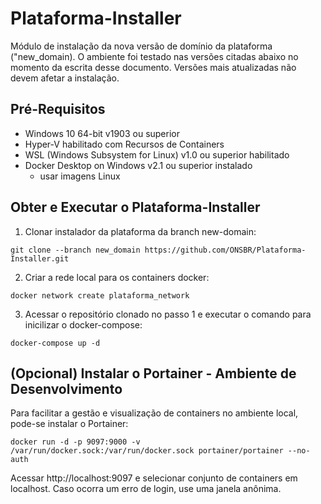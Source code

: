# Plataforma-Installer
Módulo de instalação da nova versão de domínio da plataforma ("new_domain). O ambiente foi testado nas versões citadas abaixo no momento da escrita desse documento. Versões mais atualizadas não devem afetar a instalação.

## Pré-Requisitos
- Windows 10 64-bit v1903 ou superior
- Hyper-V habilitado com Recursos de Containers
- WSL (Windows Subsystem for Linux) v1.0 ou superior habilitado
- Docker Desktop on Windows v2.1 ou superior instalado
  - usar imagens Linux

## Obter e Executar o Plataforma-Installer

1. Clonar instalador da plataforma da branch new-domain:
```
git clone --branch new_domain https://github.com/ONSBR/Plataforma-Installer.git
```

2. Criar a rede local para os containers docker:
```
docker network create plataforma_network
```

3. Acessar o repositório clonado no passo 1 e executar o comando para inicilizar o docker-compose:
```
docker-compose up -d
```

## (Opcional) Instalar o Portainer - Ambiente de Desenvolvimento
Para facilitar a gestão e visualização de containers no ambiente local, pode-se instalar o Portainer:
```
docker run -d -p 9097:9000 -v /var/run/docker.sock:/var/run/docker.sock portainer/portainer --no-auth
```
Acessar http://localhost:9097 e selecionar conjunto de containers em localhost. Caso ocorra um erro de login, use uma janela anônima.

